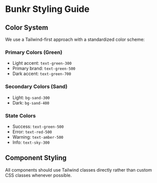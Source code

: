 # Bunkr Styling Guide

## Color System

We use a Tailwind-first approach with a standardized color scheme:

### Primary Colors (Green)
- Light accent: `text-green-300`
- Primary brand: `text-green-500`
- Dark accent: `text-green-700`

### Secondary Colors (Sand)
- Light: `bg-sand-300`
- Dark: `bg-sand-400`

### State Colors
- Success: `text-green-500`
- Error: `text-red-500`
- Warning: `text-amber-500`
- Info: `text-sky-300`

## Component Styling

All components should use Tailwind classes directly rather than custom CSS classes whenever possible.